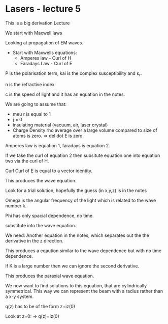 # Lasers - lecture 5

This is a big derivation Lecture

We start with Maxwell laws

Looking at propagation of EM waves.
  - Start with Maxwells equations:
    - Amperes law - Curl of H
    - Faradays Law - Curl of E

P is the polarisation term, kai is the complex susceptibility and &epsilon;<sub>r</sub>.

n is the refractive index.

c is the speed of light and it has an equation in the notes.

We are going to assume that:
- meu r is equal to 1
- j = 0
- insulating material (vacuum, air, laser crystal)
- Charge Density rho average over a large volume compared to size of atoms is zero. => del dot E is zero.

Amperes law is equation 1, faradays is equation 2.

If we take the curl of equation 2 then subsitute equation one into equation two via the curl of H.

Curl Curl of E is equal to a vector identity.

This produces the wave equation.

Look for a trial solution, hopefully the guess (in x,y,z) is in the notes

Omega is the angular frequency of the light which is related to the wave number k.

Phi has only spacial dependence, no time.

substitute into the wave equation.

We need: Another equation in the notes, which separates out the the derivative in the z direction.


This produces a eqaution similar to the wave dependence but with no time dependence.

If K is a large number then we can ignore the second derivative.

This produces the paraxial wave equation.

We now want to find solutions to this equation, that are cylindrically symmetrical. This way we can represent the beam with a radius rather than a x-y system.

q(z) has to be of the form z+iz(0)

Look at z=0: => q(z)=iz(0)
